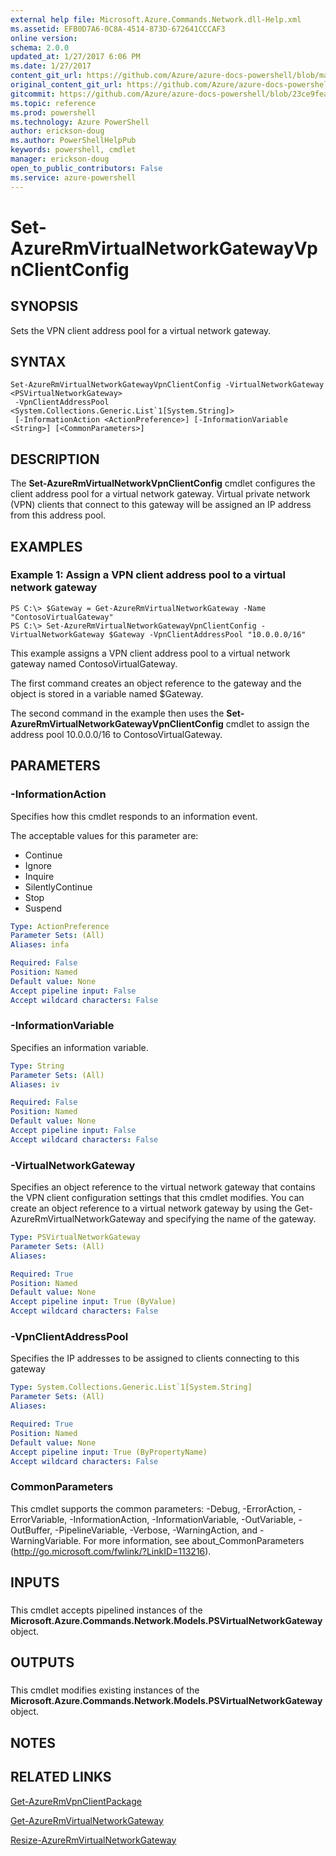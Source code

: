 ```yaml
---
external help file: Microsoft.Azure.Commands.Network.dll-Help.xml
ms.assetid: EFB0D7A6-0C8A-4514-873D-672641CCCAF3
online version: 
schema: 2.0.0
updated_at: 1/27/2017 6:06 PM
ms.date: 1/27/2017
content_git_url: https://github.com/Azure/azure-docs-powershell/blob/master/azureps-cmdlets-docs/ResourceManager/AzureRM.Network/v3.3.0/Set-AzureRmVirtualNetworkGatewayVpnClientConfig.md
original_content_git_url: https://github.com/Azure/azure-docs-powershell/blob/master/azureps-cmdlets-docs/ResourceManager/AzureRM.Network/v3.3.0/Set-AzureRmVirtualNetworkGatewayVpnClientConfig.md
gitcommit: https://github.com/Azure/azure-docs-powershell/blob/23ce9feab30627349c6bab53ab057520085412e0/azureps-cmdlets-docs/ResourceManager/AzureRM.Network/v3.3.0/Set-AzureRmVirtualNetworkGatewayVpnClientConfig.md
ms.topic: reference
ms.prod: powershell
ms.technology: Azure PowerShell
author: erickson-doug
ms.author: PowerShellHelpPub
keywords: powershell, cmdlet
manager: erickson-doug
open_to_public_contributors: False
ms.service: azure-powershell
---
```


# Set-AzureRmVirtualNetworkGatewayVpnClientConfig

## SYNOPSIS
Sets the VPN client address pool for a virtual network gateway.

## SYNTAX

```
Set-AzureRmVirtualNetworkGatewayVpnClientConfig -VirtualNetworkGateway <PSVirtualNetworkGateway>
 -VpnClientAddressPool <System.Collections.Generic.List`1[System.String]>
 [-InformationAction <ActionPreference>] [-InformationVariable <String>] [<CommonParameters>]
```

## DESCRIPTION
The **Set-AzureRmVirtualNetworkVpnClientConfig** cmdlet configures the client address pool for a virtual network gateway.
Virtual private network (VPN) clients that connect to this gateway will be assigned an IP address from this address pool.

## EXAMPLES

### Example 1: Assign a VPN client address pool to a virtual network gateway
```
PS C:\> $Gateway = Get-AzureRmVirtualNetworkGateway -Name "ContosoVirtualGateway"
PS C:\> Set-AzureRmVirtualNetworkGatewayVpnClientConfig -VirtualNetworkGateway $Gateway -VpnClientAddressPool "10.0.0.0/16"
```

This example assigns a VPN client address pool to a virtual network gateway named ContosoVirtualGateway.

The first command creates an object reference to the gateway and the object is stored in a variable named $Gateway.

The second command in the example then uses the **Set-AzureRmVirtualNetworkGatewayVpnClientConfig** cmdlet to assign the address pool 10.0.0.0/16 to ContosoVirtualGateway.

## PARAMETERS

### -InformationAction
Specifies how this cmdlet responds to an information event.

The acceptable values for this parameter are:

- Continue
- Ignore
- Inquire
- SilentlyContinue
- Stop
- Suspend

```yaml
Type: ActionPreference
Parameter Sets: (All)
Aliases: infa

Required: False
Position: Named
Default value: None
Accept pipeline input: False
Accept wildcard characters: False
```

### -InformationVariable
Specifies an information variable.

```yaml
Type: String
Parameter Sets: (All)
Aliases: iv

Required: False
Position: Named
Default value: None
Accept pipeline input: False
Accept wildcard characters: False
```

### -VirtualNetworkGateway
Specifies an object reference to the virtual network gateway that contains the VPN client configuration settings that this cmdlet modifies.
You can create an object reference to a virtual network gateway by using the Get-AzureRmVirtualNetworkGateway and specifying the name of the gateway.

```yaml
Type: PSVirtualNetworkGateway
Parameter Sets: (All)
Aliases: 

Required: True
Position: Named
Default value: None
Accept pipeline input: True (ByValue)
Accept wildcard characters: False
```

### -VpnClientAddressPool
Specifies the IP addresses to be assigned to clients connecting to this gateway

```yaml
Type: System.Collections.Generic.List`1[System.String]
Parameter Sets: (All)
Aliases: 

Required: True
Position: Named
Default value: None
Accept pipeline input: True (ByPropertyName)
Accept wildcard characters: False
```

### CommonParameters
This cmdlet supports the common parameters: -Debug, -ErrorAction, -ErrorVariable, -InformationAction, -InformationVariable, -OutVariable, -OutBuffer, -PipelineVariable, -Verbose, -WarningAction, and -WarningVariable. For more information, see about_CommonParameters (http://go.microsoft.com/fwlink/?LinkID=113216).

## INPUTS

###  
This cmdlet accepts pipelined instances of the **Microsoft.Azure.Commands.Network.Models.PSVirtualNetworkGateway** object.

## OUTPUTS

###  
This cmdlet modifies existing instances of the **Microsoft.Azure.Commands.Network.Models.PSVirtualNetworkGateway** object.

## NOTES

## RELATED LINKS

[Get-AzureRmVpnClientPackage](xref:ResourceManager/AzureRM.Network/v3.3.0/Get-AzureRmVpnClientPackage.md)

[Get-AzureRmVirtualNetworkGateway](xref:ResourceManager/AzureRM.Network/v3.3.0/Get-AzureRmVirtualNetworkGateway.md)

[Resize-AzureRmVirtualNetworkGateway](xref:ResourceManager/AzureRM.Network/v3.3.0/Resize-AzureRmVirtualNetworkGateway.md)


